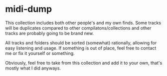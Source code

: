# midi-dump
This collection includes both other people's and my own finds. Some tracks will be duplicates compared to other compilatons/collections and other tracks are probably going to be brand new.

All tracks and folders should be sorted (somewhat) rationally, allowing for easy listening and usage. If something is out of place, feel free to contact me or fix it yourself or something.

Obviously, feel free to take from this collection and add it to your own, that's mostly what I did anyways.
